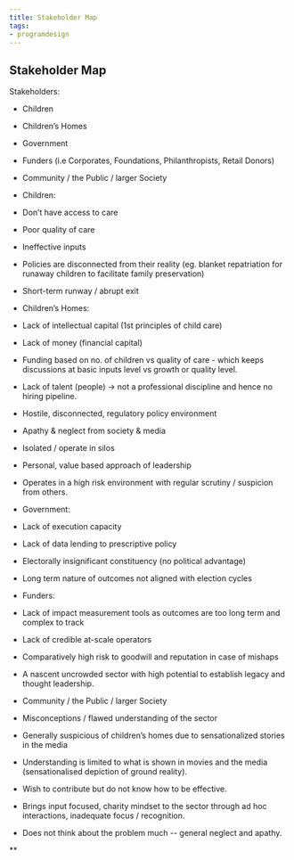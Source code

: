 ```yaml
---
title: Stakeholder Map
tags: 
- programdesign
---
```



## Stakeholder Map

Stakeholders: 
-   Children
    
-   Children’s Homes 
    
-   Government 
    
-   Funders (i.e Corporates, Foundations, Philanthropists, Retail Donors)
    
-   Community / the Public / larger Society 
    

  

-   Children: 
    

-   Don’t have access to care
    
-   Poor quality of care 
    
-   Ineffective inputs
    
-   Policies are disconnected from their reality (eg. blanket repatriation for runaway children to facilitate family preservation)
    
-   Short-term runway / abrupt exit 
    

  

-   Children’s Homes:
    

-   Lack of intellectual capital (1st principles of child care)
    
-   Lack of money (financial capital)
    

-   Funding based on no. of children vs quality of care - which keeps discussions at basic inputs level vs growth or quality level. 
    

-   Lack of talent (people) -> not a professional discipline and hence no hiring pipeline. 
    
-   Hostile, disconnected, regulatory policy environment
    
-   Apathy & neglect from society & media 
    
-   Isolated / operate in silos
    
-   Personal, value based approach of leadership
    
-   Operates in a high risk environment with regular scrutiny / suspicion from others. 
    

  
  

-   Government:
    

-   Lack of execution capacity 
    
-   Lack of data lending to prescriptive policy 
    
-   Electorally insignificant constituency (no political advantage)
    
-   Long term nature of outcomes not aligned with election cycles
    

  

-   Funders:
    

-   Lack of impact measurement tools as outcomes are too long term and complex to track
    
-   Lack of credible at-scale operators
    
-   Comparatively high risk to goodwill and reputation in case of mishaps
    
-   A nascent uncrowded sector with high potential to establish legacy and thought leadership.
    

  

-   Community / the Public / larger Society
    

-   Misconceptions / flawed understanding of the sector
    
-   Generally suspicious of children’s homes due to sensationalized stories in the media
    
-   Understanding is limited to what is shown in movies and the media (sensationalised depiction of ground reality).
    
-   Wish to contribute but do not know how to be effective.
    
-   Brings input focused, charity mindset to the sector through ad hoc interactions, inadequate focus / recognition.
    
-   Does not think about the problem much -- general neglect and apathy.
    



**